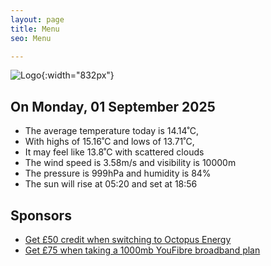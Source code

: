 ```yaml
---
layout: page
title: Menu
seo: Menu

---
```


![Logo](/images/logo.jpg){:width="832px"}

<!-- weather_marker starts -->
## On Monday, 01 September 2025

- The average temperature today is 14.14˚C,
- With highs of 15.16˚C and lows of 13.71˚C,
- It may feel like 13.8˚C with scattered clouds
- The wind speed is 3.58m/s and visibility is 10000m
- The pressure is 999hPa and humidity is 84%
- The sun will rise at 05:20 and set at 18:56

<!-- weather_marker ends -->

## Sponsors

- [Get £50 credit when switching to Octopus Energy](https://bit.ly/3oD1nnS)
- [Get £75 when taking a 1000mb YouFibre broadband plan](https://aklam.io/91zWhU?)
